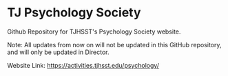 # TJ Psychology Society
Github Repository for TJHSST's Psychology Society website.

Note: All updates from now on will not be updated in this GitHub repository, and will only be updated in Director.

Website Link: https://activities.tjhsst.edu/psychology/
